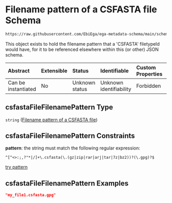 # Filename pattern of a CSFASTA file Schema

```txt
https://raw.githubusercontent.com/EbiEga/ega-metadata-schema/main/schemas/EGA.common-definitions.json#/definitions/csfastaFileFilenamePattern
```

This object exists to hold the filename pattern that a 'CSFASTA' filetypeId would have, for it to be referenced elsewhere within this (or other) JSON schema.

| Abstract            | Extensible | Status         | Identifiable            | Custom Properties | Additional Properties | Access Restrictions | Defined In                                                                                           |
| :------------------ | :--------- | :------------- | :---------------------- | :---------------- | :-------------------- | :------------------ | :--------------------------------------------------------------------------------------------------- |
| Can be instantiated | No         | Unknown status | Unknown identifiability | Forbidden         | Allowed               | none                | [EGA.common-definitions.json\*](../../../schemas/EGA.common-definitions.json "open original schema") |

## csfastaFileFilenamePattern Type

`string` ([Filename pattern of a CSFASTA file](ega-4-definitions-filename-pattern-of-a-csfasta-file.md))

## csfastaFileFilenamePattern Constraints

**pattern**: the string must match the following regular expression:&#x20;

```regexp
^[^<>:;,?"*|/]+\.csfasta(\.(gz|zip|rar|arj|tar|7z|bz2))?(\.gpg)?$
```

[try pattern](https://regexr.com/?expression=%5E%5B%5E%3C%3E%3A%3B%2C%3F%22*%7C%2F%5D%2B%5C.csfasta\(%5C.\(gz%7Czip%7Crar%7Carj%7Ctar%7C7z%7Cbz2\)\)%3F\(%5C.gpg\)%3F%24 "try regular expression with regexr.com")

## csfastaFileFilenamePattern Examples

```json
"my_file1.csfasta.gpg"
```
